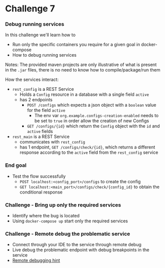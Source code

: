 # Challenge 7
### Debug running services

In this challenge we'll learn how to
- Run only the specific containers you require for a given goal in docker-compose 
- How to debug running services

Notes: The provided maven projects are only illustrative of what is present in the `.jar` files, there is no need to know how to compile/package/run them

How the services interact:
- `rest_config` is a REST Service 
  - Holds a `Config` resource in a database with a single field `active` 
  - has 2 endpoints 
    - `POST /configs` which expects a json object with a `boolean` value for the field `active` 
      - The env var `org.example.configs-creation-enabled` needs to be set to `true` in order allow the creation of new Configs
    - `GET /configs/{id}` which return the `Config` object with the `id` and `active` fields 
- `rest_main` is a REST Service
  - communicates with `rest_config` 
  - has 1 endpoint, `GET /configs/check/{id}`, which returns a different response according to the `active` field from the `rest_config` service

### End goal
- Test the flow successfully
  - `POST localhost:<config_port>/configs` to create the config
  - `GET localhost:<main_port>/configs/check/{config_id}` to obtain the conditional response

### Challenge - Bring up only the required services
- Identify where the bug is located 
- Using `docker-compose up` start only the required services

### Challenge - Remote debug the problematic service
- Connect through your IDE to the service through remote debug 
- Live debug the problematic endpoint with debug breakpoints in the service
- [Remote debugging hint](https://www.baeldung.com/java-application-remote-debugging)
